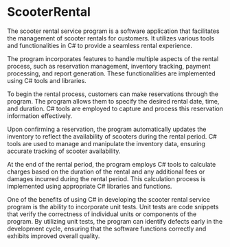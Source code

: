 # ScooterRental
The scooter rental service program is a software application that facilitates the management of scooter rentals for customers. It utilizes various tools and functionalities in C# to provide a seamless rental experience.

The program incorporates features to handle multiple aspects of the rental process, such as reservation management, inventory tracking, payment processing, and report generation. These functionalities are implemented using C# tools and libraries.

To begin the rental process, customers can make reservations through the program. The program allows them to specify the desired rental date, time, and duration. C# tools are employed to capture and process this reservation information effectively.

Upon confirming a reservation, the program automatically updates the inventory to reflect the availability of scooters during the rental period. C# tools are used to manage and manipulate the inventory data, ensuring accurate tracking of scooter availability.

At the end of the rental period, the program employs C# tools to calculate charges based on the duration of the rental and any additional fees or damages incurred during the rental period. This calculation process is implemented using appropriate C# libraries and functions.

One of the benefits of using C# in developing the scooter rental service program is the ability to incorporate unit tests. Unit tests are code snippets that verify the correctness of individual units or components of the program. By utilizing unit tests, the program can identify defects early in the development cycle, ensuring that the software functions correctly and exhibits improved overall quality.
